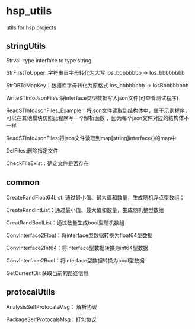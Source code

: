 # hsp_utils
utils for hsp projects

## stringUtils
Strval: type interface to type string

StrFirstToUpper: 字符串首字母转化为大写 ios_bbbbbbbb -> Ios_bbbbbbbb

StrDBToMapKey：数据库字母转化为原格式 ios_bbbbbbbb -> IosBbbbbbbbb

WriteSTInfoJsonFiles:将interface类型数据写入json文件(可查看测试程序)

ReadSTInfoJsonFiles_Example：将json文件读取到结构体中，属于示例程序，可以在其他模块仿照此程序写一个解析函数 ，因为每个json文件对应的结构体不一样

ReadSTInfoJsonFiles:将json文件读取到map[string]interface{}的map中

DelFiles:删除指定文件

CheckFileExist：确定文件是否存在
## common
CreateRandFloat64List: 通过最小值、最大值和数量，生成随机浮点型数组；

CreateRandIntList：通过最小值、最大值和数量，生成随机整型数组

CreatRandBoolList：通过数量生成bool型随机数组

ConvInterface2Float：将interface型数据转换为float64型数据

ConvInterface2Int64：将interface型数据转换为int64型数据

ConvInterface2Bool：将interface型数据转换为bool型数据

GetCurrentDir:获取当前的路径信息
## protocalUtils
AnalysisSelfProtocalsMsg： 解析协议

PackageSelfProtocalsMsg：打包协议